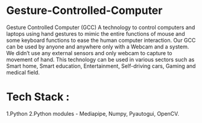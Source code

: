 # Gesture-Controlled-Computer #
Gesture Controlled Computer (GCC)
A technology to control computers and laptops using hand gestures to mimic the entire functions of mouse and some keyboard functions to ease the human computer interaction. 
Our GCC can be used by anyone and anywhere only with a Webcam and a system. 
We didn’t use any external sensors and only webcam to capture to movement of hand. This technology can be used in various sectors such as Smart home, Smart education, Entertainment, Self-driving cars, Gaming and medical field.
# Tech Stack : #
1.Python
2.Python modules - Mediapipe, Numpy, Pyautogui, OpenCV.
